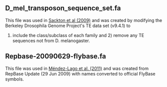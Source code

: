 D_mel_transposon_sequence_set.fa
-----------------------------------

This file was used in [Sackton et al (2009)](http://gbe.oxfordjournals.org/content/1/449.full)
and was created by modifying the Berkeley Drosophila Genome Project's TE data set (v9.4.1) to 
1) include the class/subclass of each family and 2) remove any TE sequences not from D. melanogaster.

Repbase-20090629-flybase.fa
---------------------------
This file was used in [Méndez-Lago et al. (2011)](http://mbe.oxfordjournals.org/content/28/7/1967.full) 
and was created from RepBase Update (29 Jun 2009) with names converted to official FlyBase symbols.
